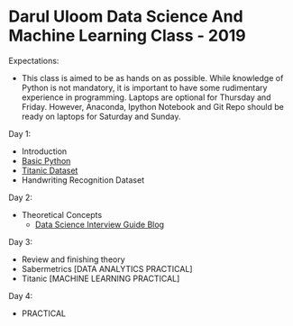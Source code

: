# Darul Uloom Data Science And Machine Learning Class - 2019

Expectations:
- This class is aimed to be as hands on as possible. While knowledge of Python is not mandatory, it is important to have some rudimentary experience in programming. Laptops are optional for Thursday and Friday. However, Anaconda, Ipython Notebook and Git Repo should be ready on laptops for Saturday and Sunday.

Day 1:
- Introduction
- [Basic Python](https://github.com/snazrul1/DU_ML_2019/blob/master/Python_Basics.ipynb)
- [Titanic Dataset](https://github.com/snazrul1/DU_ML_2019/blob/master/Titanic.ipynb)
- Handwriting Recognition Dataset

Day 2:
- Theoretical Concepts
    - [Data Science Interview Guide Blog](https://towardsdatascience.com/data-science-interview-guide-4ee9f5dc778)

Day 3:
- Review and finishing theory
- Sabermetrics [DATA ANALYTICS PRACTICAL]
- Titanic [MACHINE LEARNING PRACTICAL]

Day 4:
- PRACTICAL
